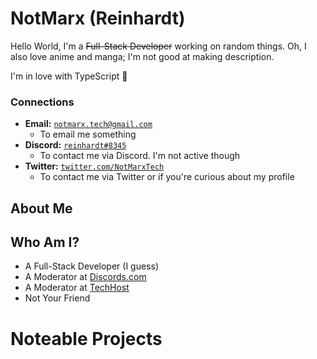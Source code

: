 # NotMarx (Reinhardt)
Hello World, I'm a ~~Full-Stack Developer~~ working on random things. Oh, I also love anime and manga; I'm not good at making description.

I'm in love with TypeScript 💖

### Connections

- **Email:** [`notmarx.tech@gmail.com`](mailto:notmarx.tech@gmail.com)
   - To email me something
- **Discord:** [`reinhardt#8345`](https://discord.com/users/516186529547288576)
   - To contact me via Discord. I'm not active though
- **Twitter:** [`twitter.com/NotMarxTech`](https://twitter.com/NotMarxTech)
   - To contact me via Twitter or if you're curious about my profile 

## About Me

## Who Am I?

- A Full-Stack Developer (I guess)
- A Moderator at [Discords.com](https://discords.com)
- A Moderator at [TechHost](https://techhost.live)
- Not Your Friend

# Noteable Projects
